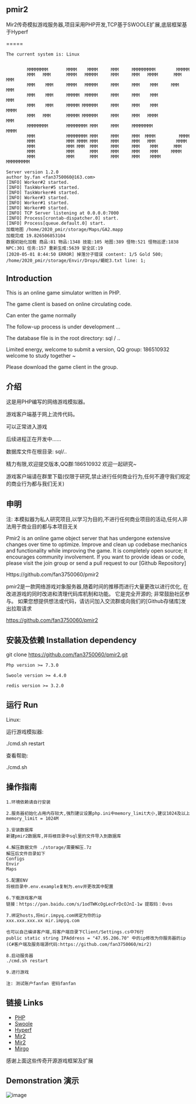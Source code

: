 ## pmir2

Mir2传奇模拟游戏服务器,项目采用PHP开发,TCP基于SWOOLE扩展,底层框架基于Hyperf

=====

~~~
The current system is: Linux


        MMMMMMMM       MMMM    MMMM     MMM     MMMMMMMMM        MMMMM
        MMM   MMM      MMMM   MMMMM     MMM     MMM   MMMM      MMM MMM
        MMM    MMM     MMMM   MMMMM     MMM     MMM    MMM     MMM   MMM
        MMM    MMM     MMMMM  MMMMM     MMM     MMM    MMM           MMM
        MMM    MMM     MMMMM MMMMMM     MMM     MMM    MMM          MMMM
        MMM   MMM      MMMMM MMMMMM     MMM     MMM   MMMM          MMM
        MMMMMMMM       MMMMMMMM MMM     MMM     MMMMMMMM           MMMM
        MMM            MMMMMMMM MMM     MMM     MMM  MMMM         MMMM
        MMM            MMM MMMM MMM     MMM     MMM   MMM        MMMM
        MMM            MMM MMM  MMM     MMM     MMM    MMM      MMM
        MMM            MMM      MMM     MMM     MMM    MMM     MMMM
        MMM            MMM      MMM     MMM     MMM    MMMM    MMMMMMMMM
            
Server version 1.2.0
author by.fan <fan3750060@163.com>
[INFO] Worker#2 started.
[INFO] TaskWorker#5 started.
[INFO] TaskWorker#4 started.
[INFO] Worker#3 started.
[INFO] Worker#1 started.
[INFO] Worker#0 started.
[INFO] TCP Server listening at 0.0.0.0:7000
[INFO] Process[crontab-dispatcher.0] start.
[INFO] Process[queue.default.0] start.
加载地图 /home/2020_pmir/storage/Maps/GA2.mapp
加载完成 19.826506853104
数据初始化加载 商品:81 物品:1348 技能:105 地图:389 怪物:521 怪物巡逻:1838 NPC:301 任务:157 重新生成:5639 安全区:19
[2020-05-01 8:44:50 ERROR] 掉落分子错误 content: ﻿1/5 Gold 500; /home/2020_pmir/storage/Envir/Drops/蝎蛇3.txt line: 1;

~~~

## Introduction
This is an online game simulator written in PHP.

The game client is based on online circulating code.

Can enter the game normally

The follow-up process is under development ...

The database file is in the root directory: sql / ..

Limited energy, welcome to submit a version, QQ group: 186510932 welcome to study together ~

Please download the game client in the group.

## 介绍
这是用PHP编写的网络游戏模拟器。

游戏客户端基于网上流传代码。

可以正常进入游戏

后续进程正在开发中......

数据库文件在根目录: sql/..

精力有限,欢迎提交版本,QQ群:186510932 欢迎一起研究~

游戏客户端请在群里下载(仅限于研究,禁止进行任何商业行为,任何不遵守我们规定的商业行为都与我们无关)


## 申明
注: 本模拟器为私人研究项目,以学习为目的,不进行任何商业项目的活动,任何人非法用于商业目的都与本项目无关

Pmir2 is an online game object server that has undergone extensive changes over time to optimize.
Improve and clean up codebase mechanics and functionality while improving the game.
It is completely open source; it encourages community involvement.
If you want to provide ideas or code, please visit the join group or send a pull request to our [Github Repository]

Https://github.com/fan3750060/pmir2

pmir2是一款网络游戏对象服务器,随着时间的推移而进行大量更改以进行优化,
在改进游戏的同时改进和清理代码库机制和功能。
它是完全开源的; 非常鼓励社区参与。
如果您想提供想法或代码，请访问加入交流群或向我们的[Github存储库]发出拉取请求

https://github.com/fan3750060/pmir2

## 安装及依赖 Installation dependency

git clone https://github.com/fan3750060/pmir2.git

    Php version >= 7.3.0

    Swoole version >= 4.4.0

    redis version >= 3.2.0

## 运行 Run
Linux:

运行游戏模拟器:

./cmd.sh restart

查看帮助:

./cmd.sh


## 操作指南
    1.环境依赖请自行安装

    2.服务器初始化占用内存较大,强烈建议设置php.ini中memory_limit大小,建议1024及以上
    memory_limit = 1024M

    3.安装数据库
    新建pmir2数据库,并将根目录中sql里的文件导入到数据库

    4.解压数据文件 ./storage/需要解压.7z
    解压后文件目录如下
    Configs
    Envir
    Maps

    5.配置ENV
    将根目录中.env.example复制为.env并更改其中配置

    6.下载游戏客户端
    链接：https://pan.baidu.com/s/1odTWKcOgLecFrDcOJnI-1w 提取码：0vos 
    
    7.绑定hosts,将mir.impyq.com绑定为你的ip
    xxx.xxx.xxx.xx mir.impyq.com
    
    也可以自己编译客户端,将客户端目录下Client/Settings.cs中76行 
    public static string IPAddress = "47.95.206.70" 中的ip修改为你服务器的ip
    (C#客户端及服务端源代码:https://github.com/fan3750060/mir2)

    8.启动服务器
    ./cmd.sh restart

    9.进行游戏
    
    注: 测试账户fanfan 密码fanfan

## 链接 Links

* [PHP](https://www.php.net/)
* [Swoole](https://www.swoole.com/)
* [Hyperf](https://github.com/hyperf/hyperf)
* [Mir2](https://github.com/Suprcode/mir2)
* [Mir2](https://github.com/cjlaaa/mir2)
* [Mirgo](https://github.com/yenkeia/mirgo)

感谢上面这些传奇开源游戏框架及扩展

## Demonstration 演示

![image](https://pictureblog.oss-cn-beijing.aliyuncs.com/15886104475eb0458fb0b80%20(1).png)










  



